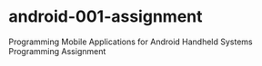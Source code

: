 # android-001-assignment
Programming Mobile Applications for Android Handheld Systems Programming Assignment
